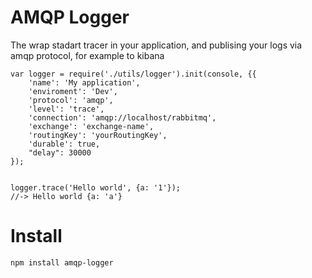 # AMQP Logger

The wrap stadart tracer in your application, and publising your logs via amqp protocol, for example to kibana

```
var logger = require('./utils/logger').init(console, {{
	'name': 'My application',
	'enviroment': 'Dev',
	'protocol': 'amqp',
	'level': 'trace',
	'connection': 'amqp://localhost/rabbitmq',
	'exchange': 'exchange-name',
	'routingKey': 'yourRoutingKey',
	'durable': true,
	"delay": 30000
});


logger.trace('Hello world', {a: '1'});
//-> Hello world {a: 'a'}
```

# Install
```
npm install amqp-logger
```
